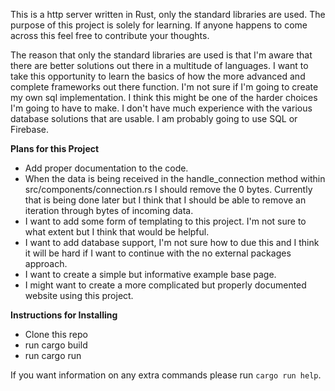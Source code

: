This is a http server written in Rust, only the standard libraries are used. The purpose of this project is solely for learning. If anyone happens to come across this feel free to contribute your thoughts.

The reason that only the standard libraries are used is that I'm aware that there are better solutions out there in a multitude of languages. I want to take this opportunity to learn the basics of how the more advanced and complete frameworks out there function. I'm not sure if I'm going to create my own sql implementation. I think this might be one of the harder choices I'm going to have to make. I don't have much experience with the various database solutions that are usable. I am probably going to use SQL or Firebase.

__Plans for this Project__ 
- Add proper documentation to the code.
- When the data is being received in the handle_connection method within src/components/connection.rs I should remove the 0 bytes. Currently that is being done later but I think that I should be able to remove an iteration through bytes of incoming data.
- I want to add some form of templating to this project. I'm not sure to what extent but I think that would be helpful.
- I want to add database support, I'm not sure how to due this and I think it will be hard if I want to continue with the no external packages approach.
- I want to create a simple but informative example base page.
- I might want to create a more complicated but properly documented website using this project.

__Instructions for Installing__
- Clone this repo
- run cargo build
- run cargo run

If you want information on any extra commands please run `cargo run help`.